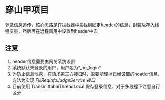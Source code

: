# 穿山甲项目

登录信息透传，核心思路是在拦截器中拦截到固定header的信息，封装后存入线程变量，然后再在远程调用中设置到header中去

## 注意

1. header信息需要由网关系统设置
2. 系统默认未登录的用户，用户名为*_no_login*
3. 为防止信息泄露，在请求第三方接口时，需要清理掉已经设置的header信息, 方法为实现 *FillReqInfoJudgeService 接口*
4. 目前使用 TransmittableThreadLocal 保存登录信息，对于多线程下注意自行区分